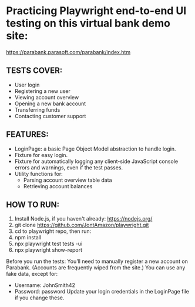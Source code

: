 # Practicing Playwright end-to-end UI testing on this virtual bank demo site:
https://parabank.parasoft.com/parabank/index.htm

## TESTS COVER:
- User login
- Registering a new user
- Viewing account overview
- Opening a new bank account
- Transferring funds
- Contacting customer support

## FEATURES:
  - LoginPage: a basic Page Object Model abstraction to handle login.
  - Fixture for easy login.
  - Fixture for automatically logging any client-side JavaScript console errors and warnings, even if the test passes.
  - Utility functions for:
    - Parsing account overview table data
    - Retrieving account balances

## HOW TO RUN:
1. Install Node.js, if you haven't already: https://nodejs.org/
1. git clone https://github.com/JontAmazon/playwright.git
2. cd to playwright repo, then run:
3. npm install
4. npx playwright test tests -ui
5. npx playwright show-report

Before you run the tests:
You’ll need to manually register a new account on Parabank.
(Accounts are frequently wiped from the site.)
You can use any fake data, except for:
- Username: JohnSmith42
- Password: password
Update your login credentials in the LoginPage file if you change these.

